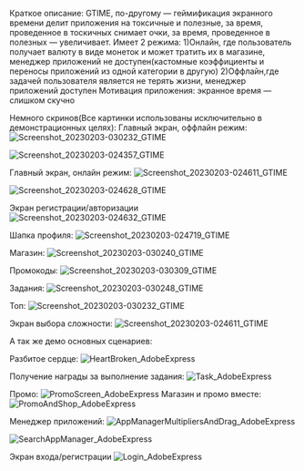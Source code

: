 Краткое описание: GTIME, по-другому — геймификация экранного времени делит приложения на токсичные и полезные, за время, проведенное в тоскичных снимает очки, за время, проведенное в полезных — увеличивает.
Имеет 2 режима: 
1)Онлайн, где пользователь получает валюту в виде монеток и может тратить их в магазине, менеджер приложений не доступен(кастомные коэффициенты и переносы приложений из одной категории в другую)
2)Оффлайн,где задачей пользователя является не терять жизни, менеджер приложений доступен
Мотивация приложения: экранное время — слишком скучно

Немного скринов(Все картинки использованы исключительно в демонстрационных целях):
Главный экран, оффлайн режим:
![Screenshot_20230203-030232_GTIME](https://user-images.githubusercontent.com/91745398/216487177-1ae1d520-aacd-4842-920b-033c685cf684.jpg)

![Screenshot_20230203-024357_GTIME](https://user-images.githubusercontent.com/91745398/216487381-739d0114-c741-444d-b9db-64fa0f21406f.jpg)


Главный экран, онлайн режим:
![Screenshot_20230203-024611_GTIME](https://user-images.githubusercontent.com/91745398/216487505-7e21eda5-1e97-4cac-9a5a-fa75c507a4df.jpg)

![Screenshot_20230203-024628_GTIME](https://user-images.githubusercontent.com/91745398/216487518-879bf69a-22cc-4528-b141-559508689d3e.jpg)


Экран регистрации/авторизации
![Screenshot_20230203-024632_GTIME](https://user-images.githubusercontent.com/91745398/216487580-81b20d54-d410-413e-a135-a546691039c1.jpg)


Шапка профиля:
![Screenshot_20230203-024719_GTIME](https://user-images.githubusercontent.com/91745398/216487850-0c429b87-eac6-4070-a648-e1cf6586c96e.jpg)


Магазин:
![Screenshot_20230203-030240_GTIME](https://user-images.githubusercontent.com/91745398/216488145-f13ad11d-0410-44f2-a9e7-7d7ee22020d4.jpg)


Промокоды:
![Screenshot_20230203-030309_GTIME](https://user-images.githubusercontent.com/91745398/216488186-6bf9344a-2e94-421c-b42c-ccb571acaddd.jpg)


Задания:
![Screenshot_20230203-030248_GTIME](https://user-images.githubusercontent.com/91745398/216488175-fd4edd1c-4d98-4fbd-8fee-a80bf95f1a13.jpg)


Топ:
![Screenshot_20230203-030232_GTIME](https://user-images.githubusercontent.com/91745398/216488113-c13db93c-d737-4b45-a9b2-bf9e046ca3d7.jpg)

Экран выбора сложности:
![Screenshot_20230203-024611_GTIME](https://user-images.githubusercontent.com/91745398/216488236-13ca53f4-604a-474c-9242-33af54dfca22.jpg)

А так же демо основных сценариев:

Разбитое сердце:
![HeartBroken_AdobeExpress](https://user-images.githubusercontent.com/91745398/216496923-1e8a61c1-7c83-4b29-b995-27260e81d607.gif)


Получение награды за выполнение задания:
![Task_AdobeExpress](https://user-images.githubusercontent.com/91745398/216496822-3ec28435-1407-45ab-9987-5414437eb34c.gif)

Промо:
![PromoScreen_AdobeExpress](https://user-images.githubusercontent.com/91745398/216496857-fcb45bf8-358d-46e3-bbab-378d9156267b.gif)
Магазин и промо вместе:
![PromoAndShop_AdobeExpress](https://user-images.githubusercontent.com/91745398/216496885-6d16b273-ed42-4998-ac3a-64feb59234c3.gif)


Менеджер приложений:
![AppManagerMultipliersAndDrag_AdobeExpress](https://user-images.githubusercontent.com/91745398/216496909-fe5b1fb6-2ba2-4de2-85c1-951f5374ca1c.gif)

![SearchAppManager_AdobeExpress](https://user-images.githubusercontent.com/91745398/216496838-bb92fa4e-896c-4300-a395-90bfe4a3af2d.gif)


Экран входа/регистрации
![Login_AdobeExpress](https://user-images.githubusercontent.com/91745398/216496939-41705f6b-133d-4c74-862e-c62589f85b1b.gif)
